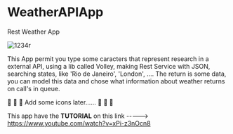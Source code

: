 # WeatherAPIApp
Rest Weather App

![1234r](https://user-images.githubusercontent.com/54008916/111897381-6ab6de80-89fe-11eb-98c4-a8357bb50443.PNG)

This App permit you type some caracters that represent research in a external API, using a lib called Volley, making Rest Service with JSON, searching states, like 'Rio de Janeiro', 'London', ....
The return is some data, you can model this data and chose what information about weather returns on call's in queue.

 :walking: :walking:  :walking:   Add some icons later......  :walking: :walking: :walking: 
 
 
This app have the <b>TUTORIAL</b> on this link   ----->    https://www.youtube.com/watch?v=xPi-z3nOcn8


